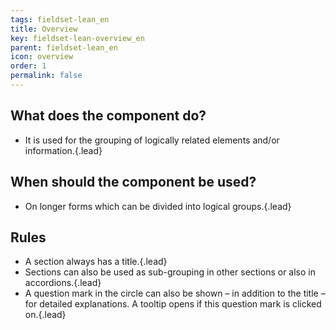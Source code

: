 ```yaml
---
tags: fieldset-lean_en
title: Overview
key: fieldset-lean-overview_en
parent: fieldset-lean_en
icon: overview
order: 1
permalink: false  
---
```


## What does the component do?
* It is used for the grouping of logically related elements and/or information.{.lead}

## When should the component be used?
* On longer forms which can be divided into logical groups.{.lead}

## Rules
* A section always has a title.{.lead}
* Sections can also be used as sub-grouping in other sections or also in accordions.{.lead}
* A question mark in the circle can also be shown – in addition to the title – for detailed explanations. A <sbb-link variant="inline" type="button" href="/en/design-system/lean/components/tooltip">tooltip</sbb-link> opens if this question mark is clicked on.{.lead}
